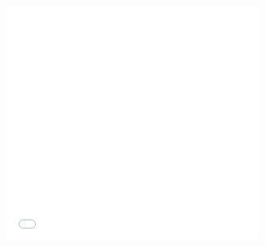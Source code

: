 <iframe width="100%" height="468" src="//blogvercel.kongdf.com/" scrolling="no" border="0" frameborder="no" framespacing="0" allowfullscreen="true"> </iframe>

<!-- - :orange_book: 热爱互联网的一切;
- :hammer:  JS/Rust.
- :video_game: 塞尔达&&哈迪斯.
- :musical_note: 二手:rose:.
